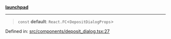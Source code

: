 [**launchpad**](index.md)

***

> `const` **default**: `React.FC`\<`DepositDialogProps`\>

Defined in: [src/components/deposit\_dialog.tsx:27](https://github.com/victorbratov/launchpad/blob/d14315d3bd6634bc1c0e4507f8ad0551e9221cbc/src/components/deposit_dialog.tsx#L27)
